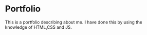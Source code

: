 # Portfolio
This is a portfolio describing about me.
I have done this by using the knowledge of HTML,CSS and JS.
